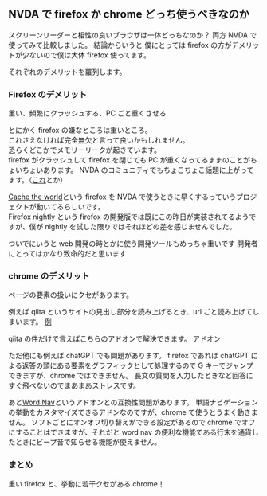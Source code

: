 ## NVDA で firefox か chrome どっち使うべきなのか

スクリーンリーダーと相性の良いブラウザは一体どっちなのか？
両方 NVDA で使ってみて比較しました。
結論からいうと 僕にとっては firefox の方がデメリットが少ないので僕は大体 firefox 使ってます。

それぞれのデメリットを羅列します。

### Firefox のデメリット

重い、頻繁にクラッシュする、PC ごと重くさせる

とにかく firefox の嫌なところは重いところ。  
これさえなければ完全無欠と言って良いかもしれません。  
恐らくどこかでメモリーリークが起きています。  
firefox がクラッシュして firefox を閉じても PC が重くなってるままのことがちょいちょいあります。
NVDA のコミュニティでもちょこちょこ話題に上がってます。（[これ](https://nvda.groups.io/g/nvda/topic/81122129#msg82304)とか）

[Cache the world](https://wiki.mozilla.org/Accessibility/CacheTheWorld)という firefox を NVDA で使うときに早くするっていうプロジェクトが動いてるらしいです。  
Firefox nightly という firefox の開発版では既にこの昨日が実装されてるようですが、僕が nightly を試した限りではそれほどの差を感じませんでした。

ついでにいうと web 開発の時とかに使う開発ツールもめっちゃ重いです
開発者にとってはかなり致命的だと思います

### chrome のデメリット

ページの要素の扱いにクセがあります。

例えば qiita というサイトの見出し部分を読み上げるとき、url ごと読み上げてしまいます。
[例](https://qiita.com/HaruKurakami/items/e8c7cecdca9a15127904)

qiita の件だけで言えばこちらのアドオンで解決できます。
[アドオン](https://github.com/mo29cg/qiita-helper)

ただ他にも例えば chatGPT でも問題があります。
firefox であれば chatGPT による返答の頭にある要素をグラフィックとして処理するので G キーでジャンプできますが、chrome ではできません。
長文の質問を入力したときなど回答にすぐ飛べないのでまあまあストレスです。

あと[Word Nav](https://addons.nvda-project.org/addons/wordNav.ja.html)というアドオンとの互換性問題があります。
単語ナビゲーションの挙動をカスタマイズできるアドンなのですが、chrome で使うとうまく動きません。
ソフトごとにオンオフ切り替えができる設定があるので chrome でオフにすることはできますが、それだと word nav の便利な機能である行末を通貨したときにビープ音で知らせる機能が使えません。

### まとめ

重い firefox と、挙動に若干クセがある chrome！
